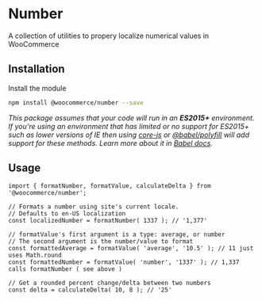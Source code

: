# Number

A collection of utilities to propery localize numerical values in WooCommerce

## Installation

Install the module

```bash
npm install @woocommerce/number --save
```

_This package assumes that your code will run in an **ES2015+** environment. If you're using an environment that has limited or no support for ES2015+ such as lower versions of IE then using [core-js](https://github.com/zloirock/core-js) or [@babel/polyfill](https://babeljs.io/docs/en/next/babel-polyfill) will add support for these methods. Learn more about it in [Babel docs](https://babeljs.io/docs/en/next/caveats)._

## Usage

```JS
import { formatNumber, formatValue, calculateDelta } from '@woocommerce/number';

// Formats a number using site's current locale.
// Defaults to en-US localization
const localizedNumber = formatNumber( 1337 ); // '1,377'

// formatValue's first argument is a type: average, or number
// The second argument is the number/value to format
const formattedAverage = formatValue( 'average', '10.5' ); // 11 just uses Math.round
const formattedNumber = formatValue( 'number', '1337' ); // 1,337 calls formatNumber ( see above )

// Get a rounded percent change/delta between two numbers
const delta = calculateDelta( 10, 8 ); // '25'
```
